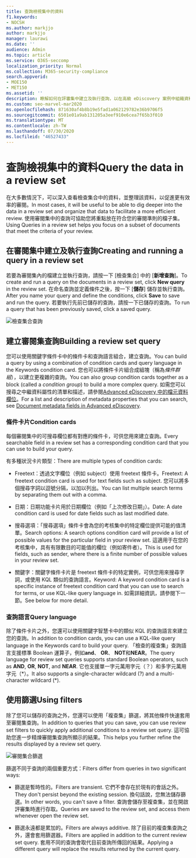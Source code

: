 ```yaml
---
title: 查詢檢視集中的資料
f1.keywords:
- NOCSH
ms.author: markjjo
author: markjjo
manager: laurawi
ms.date: ''
audience: Admin
ms.topic: article
ms.service: O365-seccomp
localization_priority: Normal
ms.collection: M365-security-compliance
search.appverid:
- MOE150
- MET150
ms.assetid: ''
description: 瞭解如何在評審集中建立及執行查詢，以在高級 eDiscovery 案例中組織資料，以進行更有效率的審閱。
ms.custom: seo-marvel-mar2020
ms.openlocfilehash: 871630af4b8b19e5fad1a062129782e36b9706f5
ms.sourcegitcommit: 6501e01a9ab131205a3eef910e6cea7f65b3f010
ms.translationtype: MT
ms.contentlocale: zh-TW
ms.lasthandoff: 07/30/2020
ms.locfileid: "46527433"
---
```

# <a name="query-the-data-in-a-review-set"></a><span data-ttu-id="7d67f-103">查詢檢視集中的資料</span><span class="sxs-lookup"><span data-stu-id="7d67f-103">Query the data in a review set</span></span>

<span data-ttu-id="7d67f-104">在大多數情況下，可以深入查看檢查集合中的資料，並整理該資料，以促進更有效率的審閱。</span><span class="sxs-lookup"><span data-stu-id="7d67f-104">In most cases, it will be useful to be able to dig deeper into the data in a review set and organize that data to facilitate a more efficient review.</span></span> <span data-ttu-id="7d67f-105">使用審閱集中的查詢可協助您將重點放在符合您的審閱準則的檔子集。</span><span class="sxs-lookup"><span data-stu-id="7d67f-105">Using Queries in a review set helps you focus on a subset of documents that meet the criteria of your review.</span></span>

## <a name="creating-and-running-a-query-in-a-review-set"></a><span data-ttu-id="7d67f-106">在審閱集中建立及執行查詢</span><span class="sxs-lookup"><span data-stu-id="7d67f-106">Creating and running a query in a review set</span></span>

<span data-ttu-id="7d67f-107">若要為審閱集內的檔建立並執行查詢，請按一下 [檢查集合] 中的 [**新增查詢**]。</span><span class="sxs-lookup"><span data-stu-id="7d67f-107">To create and run a query on the documents in a review set, click **New query** in the review set.</span></span> <span data-ttu-id="7d67f-108">在命名查詢並定義條件之後，按一下 [**儲存**] 儲存並執行查詢。</span><span class="sxs-lookup"><span data-stu-id="7d67f-108">After you name your query and define the conditions, click **Save** to save and run the query.</span></span> <span data-ttu-id="7d67f-109">若要執行先前已儲存的查詢，請按一下已儲存的查詢。</span><span class="sxs-lookup"><span data-stu-id="7d67f-109">To run a query that has been previously saved, click a saved query.</span></span>

![檢查集合查詢](../media/AeDReviewSetQueries.png)

## <a name="building-a-review-set-query"></a><span data-ttu-id="7d67f-111">建立審閱集查詢</span><span class="sxs-lookup"><span data-stu-id="7d67f-111">Building a review set query</span></span>

<span data-ttu-id="7d67f-112">您可以使用關鍵字條件卡中的條件卡和查詢語言組合，建立查詢。</span><span class="sxs-lookup"><span data-stu-id="7d67f-112">You can build a query by using a combination of condition cards and query language in the Keywords condition card.</span></span> <span data-ttu-id="7d67f-113">您也可以將條件卡片組合成組塊（稱為*條件群組*），以建立更複雜的查詢。</span><span class="sxs-lookup"><span data-stu-id="7d67f-113">You can also group condition cards together as a block (called a *condition group*) to build a more complex query.</span></span> <span data-ttu-id="7d67f-114">如需您可以搜尋之中繼資料屬性的清單和描述，請參閱[Advanced eDiscovery 中的檔元資料欄位](document-metadata-fields-in-Advanced-eDiscovery.md)。</span><span class="sxs-lookup"><span data-stu-id="7d67f-114">For a list and description of metadata properties that you can search, see [Document metadata fields in Advanced eDiscovery](document-metadata-fields-in-Advanced-eDiscovery.md).</span></span>

### <a name="condition-cards"></a><span data-ttu-id="7d67f-115">條件卡片</span><span class="sxs-lookup"><span data-stu-id="7d67f-115">Condition cards</span></span>

<span data-ttu-id="7d67f-116">每個審閱集中的可搜尋欄位都有對應的條件卡，可供您用來建立查詢。</span><span class="sxs-lookup"><span data-stu-id="7d67f-116">Every searchable field in a review set has a corresponding condition card that you can use to build your query.</span></span>

<span data-ttu-id="7d67f-117">有多種狀況卡片類型：</span><span class="sxs-lookup"><span data-stu-id="7d67f-117">There are multiple types of condition cards:</span></span>

- <span data-ttu-id="7d67f-118">Freetext：透過文字欄位（例如 subject）使用 freetext 條件卡。</span><span class="sxs-lookup"><span data-stu-id="7d67f-118">Freetext: A freetext condition card is used for text fields such as subject.</span></span> <span data-ttu-id="7d67f-119">您可以將多個搜尋字詞以逗號分隔，以加以列出。</span><span class="sxs-lookup"><span data-stu-id="7d67f-119">You can list multiple search terms by separating them out with a comma.</span></span>

- <span data-ttu-id="7d67f-120">日期：日期功能卡片用於日期欄位（例如「上次修改日期」）。</span><span class="sxs-lookup"><span data-stu-id="7d67f-120">Date: A date condition card is used for date fields such as last modified date.</span></span>

- <span data-ttu-id="7d67f-121">搜尋選項：「搜尋選項」條件卡會為您的考核集中的特定欄位提供可能的值清單。</span><span class="sxs-lookup"><span data-stu-id="7d67f-121">Search options: A search options condition card will provide a list of possible values for the particular field in your review set.</span></span> <span data-ttu-id="7d67f-122">這適用于在您的考核集中，具有有限數目的可能值的欄位（例如寄件者）。</span><span class="sxs-lookup"><span data-stu-id="7d67f-122">This is used for fields, such as sender, where there is a finite number of possible values in your review set.</span></span>

- <span data-ttu-id="7d67f-123">關鍵字：關鍵字條件卡片是 freetext 條件卡的特定實例，可供您用來搜尋字詞，或使用 KQL 類似的查詢語言。</span><span class="sxs-lookup"><span data-stu-id="7d67f-123">Keyword: A keyword condition card is a specific instance of freetext condition card that you can use to search for terms, or use KQL-like query language in.</span></span> <span data-ttu-id="7d67f-124">如需詳細資訊，請參閱下一節。</span><span class="sxs-lookup"><span data-stu-id="7d67f-124">See below for more detail.</span></span>

### <a name="query-language"></a><span data-ttu-id="7d67f-125">查詢語言</span><span class="sxs-lookup"><span data-stu-id="7d67f-125">Query language</span></span>

<span data-ttu-id="7d67f-126">除了條件卡片之外，您還可以使用關鍵字智慧卡中的類似 KQL 的查詢語言來建立您的查詢。</span><span class="sxs-lookup"><span data-stu-id="7d67f-126">In addition to condition cards, you can use a KQL-like query language in the Keywords card to build your query.</span></span> <span data-ttu-id="7d67f-127">「檢查的複查集」查詢語言支援標準 Boolean 運算子，例如**and**、 **OR**、 **NOT**和**NEAR**。</span><span class="sxs-lookup"><span data-stu-id="7d67f-127">The query language for review set queries supports standard Boolean operators, such as **AND**, **OR**, **NOT**, and **NEAR**.</span></span> <span data-ttu-id="7d67f-128">它也支援單一字元萬用字元（？）和多字元萬用字元（\*）。</span><span class="sxs-lookup"><span data-stu-id="7d67f-128">It also supports a single-character wildcard (?) and a multi-character wildcard (\*).</span></span>

## <a name="using-filters"></a><span data-ttu-id="7d67f-129">使用篩選</span><span class="sxs-lookup"><span data-stu-id="7d67f-129">Using filters</span></span>

<span data-ttu-id="7d67f-130">除了您可以儲存的查詢之外，您還可以使用「複查集」篩選，將其他條件快速套用至審閱集查詢。</span><span class="sxs-lookup"><span data-stu-id="7d67f-130">In addition to queries that you can save, you can use review set filters to quickly apply additional conditions to a review set query.</span></span> <span data-ttu-id="7d67f-131">這可協助您進一步精煉審閱集查詢所顯示的結果。</span><span class="sxs-lookup"><span data-stu-id="7d67f-131">This helps you further refine the results displayed by a review set query.</span></span>

![審閱集合篩選](../media/AeDReviewSetFilters.png)

<span data-ttu-id="7d67f-133">篩選不同于查詢的兩個重要方式：</span><span class="sxs-lookup"><span data-stu-id="7d67f-133">Filters differ from queries in two significant ways:</span></span>

- <span data-ttu-id="7d67f-134">篩選是暫時性的。</span><span class="sxs-lookup"><span data-stu-id="7d67f-134">Filters are transient.</span></span> <span data-ttu-id="7d67f-135">它們不會存在於現有的會話之外。</span><span class="sxs-lookup"><span data-stu-id="7d67f-135">They don't persist beyond the existing session.</span></span> <span data-ttu-id="7d67f-136">換句話說，您無法儲存篩選。</span><span class="sxs-lookup"><span data-stu-id="7d67f-136">In other words, you can't save a filter.</span></span> <span data-ttu-id="7d67f-137">查詢會儲存至複查集，並在開啟評審集時進行存取。</span><span class="sxs-lookup"><span data-stu-id="7d67f-137">Queries are saved to the review set, and access them whenever open the review set.</span></span>

- <span data-ttu-id="7d67f-138">篩選永遠都是累加的。</span><span class="sxs-lookup"><span data-stu-id="7d67f-138">Filters are always additive.</span></span> <span data-ttu-id="7d67f-139">除了目前的複查集查詢之外，還會套用篩選器。</span><span class="sxs-lookup"><span data-stu-id="7d67f-139">Filters are applied in addition to the current review set query.</span></span> <span data-ttu-id="7d67f-140">套用不同的查詢會取代目前查詢所傳回的結果。</span><span class="sxs-lookup"><span data-stu-id="7d67f-140">Applying a different query will replace the results returned by the current query.</span></span>
